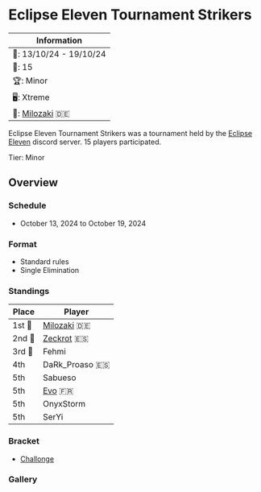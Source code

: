 # Eclipse Eleven Tournament Strikers

|Information|
|-|
|:calendar:: 13/10/24 - 19/10/24|
|:busts_in_silhouette:: 15|
|:trophy:: Minor|
|:desktop_computer:: Xtreme|
|:1st_place_medal:: [Milozaki](../../players/german/milozaki.md) :de:|

Eclipse Eleven Tournament Strikers was a tournament held by the [Eclipse Eleven](https://discord.gg/WpdHPWyfsT) discord server. 
15 players participated.

Tier: Minor

## Overview

### Schedule
- October 13, 2024 to October 19, 2024

### Format
- Standard rules
- Single Elimination

### Standings

|Place|Player|
|-|-|
|1st :1st_place_medal:|[Milozaki](../../players/german/milozaki.md) :de:|
|2nd :2nd_place_medal:|[Zeckrot](../../players/spanish/zeckrot.md) :es:|
|3rd :3rd_place_medal:|Fehmi|
|4th|DaRk_Proaso :es:|
|5th|Sabueso|
|5th|[Evo](../../players/french/evo.md) :fr:|
|5th|OnyxStorm|
|5th|SerYi|

### Bracket
- [Challonge](https://challonge.com/fr/9g3ycw01)

### Gallery